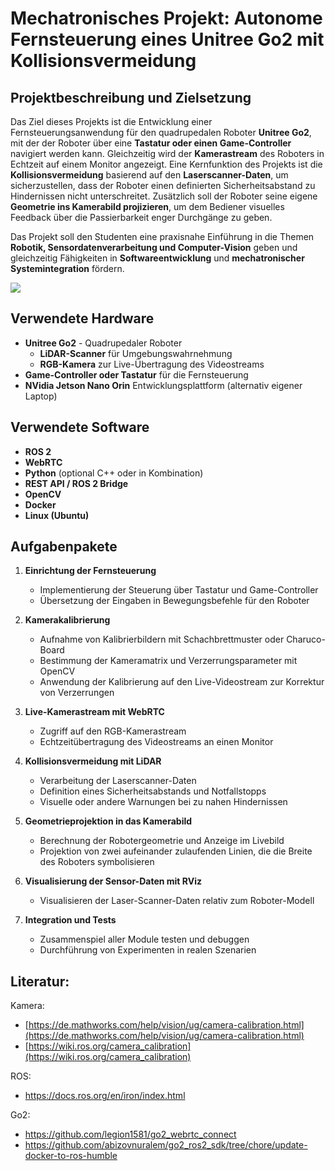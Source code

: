 
# Mechatronisches Projekt: Autonome Fernsteuerung eines Unitree Go2 mit Kollisionsvermeidung

## Projektbeschreibung und Zielsetzung

Das Ziel dieses Projekts ist die Entwicklung einer Fernsteuerungsanwendung für den quadrupedalen Roboter **Unitree Go2**, mit der der Roboter über eine **Tastatur oder einen Game-Controller** navigiert werden kann. Gleichzeitig wird der **Kamerastream** des Roboters in Echtzeit auf einem Monitor angezeigt. Eine Kernfunktion des Projekts ist die **Kollisionsvermeidung** basierend auf den **Laserscanner-Daten**, um sicherzustellen, dass der Roboter einen definierten Sicherheitsabstand zu Hindernissen nicht unterschreitet. Zusätzlich soll der Roboter seine eigene **Geometrie ins Kamerabild projizieren**, um dem Bediener visuelles Feedback über die Passierbarkeit enger Durchgänge zu geben.

Das Projekt soll den Studenten eine praxisnahe Einführung in die Themen **Robotik, Sensordatenverarbeitung und Computer-Vision** geben und gleichzeitig Fähigkeiten in **Softwareentwicklung** und **mechatronischer Systemintegration** fördern.

![](Go2-Air.png)

## Verwendete Hardware
- **Unitree Go2** - Quadrupedaler Roboter
  - **LiDAR-Scanner** für Umgebungswahrnehmung
  - **RGB-Kamera** zur Live-Übertragung des Videostreams
- **Game-Controller oder Tastatur** für die Fernsteuerung
- **NVidia Jetson Nano Orin**  Entwicklungsplattform (alternativ eigener Laptop)

## Verwendete Software
- **ROS 2** 
- **WebRTC** 
- **Python** (optional C++ oder in Kombination)
- **REST API / ROS 2 Bridge** 
- **OpenCV**
- **Docker**
- **Linux (Ubuntu)**

## Aufgabenpakete
1. **Einrichtung der Fernsteuerung**
   - Implementierung der Steuerung über Tastatur und Game-Controller
   - Übersetzung der Eingaben in Bewegungsbefehle für den Roboter

2. **Kamerakalibrierung**
   - Aufnahme von Kalibrierbildern mit Schachbrettmuster oder Charuco-Board
   - Bestimmung der Kameramatrix und Verzerrungsparameter mit OpenCV
   - Anwendung der Kalibrierung auf den Live-Videostream zur Korrektur von Verzerrungen
   
3. **Live-Kamerastream mit WebRTC**
   - Zugriff auf den RGB-Kamerastream
   - Echtzeitübertragung des Videostreams an einen Monitor
   
4. **Kollisionsvermeidung mit LiDAR**
   - Verarbeitung der Laserscanner-Daten
   - Definition eines Sicherheitsabstands und Notfallstopps
   - Visuelle oder andere Warnungen bei zu nahen Hindernissen
   
5. **Geometrieprojektion in das Kamerabild**
   - Berechnung der Robotergeometrie und Anzeige im Livebild
   - Projektion von zwei aufeinander zulaufenden Linien, die die Breite des Roboters symbolisieren

6. **Visualisierung der Sensor-Daten mit RViz**
   - Visualisieren der Laser-Scanner-Daten relativ zum Roboter-Modell
   
6. **Integration und Tests**
   - Zusammenspiel aller Module testen und debuggen
   - Durchführung von Experimenten in realen Szenarien


## Literatur:  

Kamera: 
- [https://de.mathworks.com/help/vision/ug/camera-calibration.html](https://de.mathworks.com/help/vision/ug/camera-calibration.html)
- [https://wiki.ros.org/camera_calibration](https://wiki.ros.org/camera_calibration)

ROS:
- https://docs.ros.org/en/iron/index.html

Go2:
- https://github.com/legion1581/go2_webrtc_connect
- https://github.com/abizovnuralem/go2_ros2_sdk/tree/chore/update-docker-to-ros-humble




